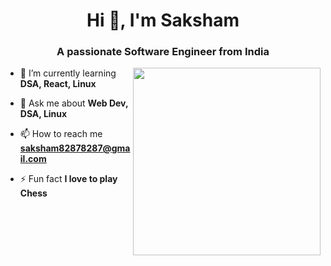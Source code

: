 <h1 align="center">Hi 👋, I'm Saksham</h1>
<h3 align="center">A passionate Software Engineer from India</h3>

<img align="right" width="300" src="https://giffiles.alphacoders.com/171/171294.gif">

- 🌱 I’m currently learning **DSA, React, Linux**

- 💬 Ask me about **Web Dev, DSA, Linux**

- 📫 How to reach me **saksham82878287@gmail.com**

- ⚡ Fun fact **I love to play Chess**
